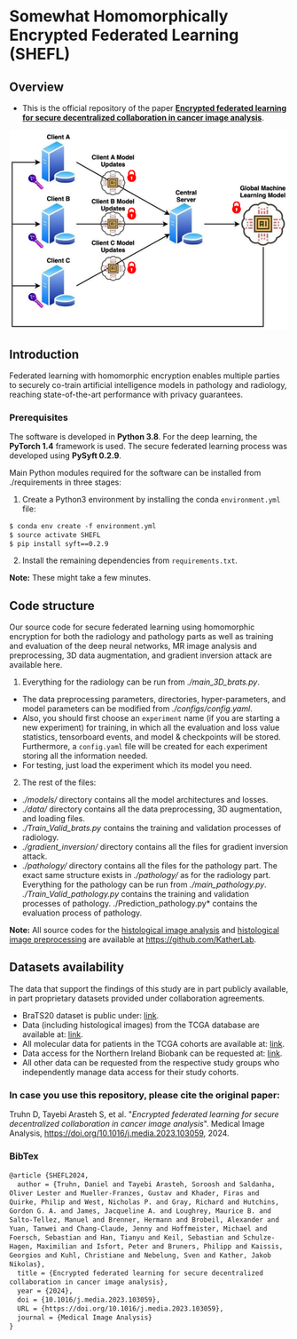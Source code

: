 # Somewhat Homomorphically Encrypted Federated Learning (SHEFL)


Overview
------

* This is the official repository of the paper [**Encrypted federated learning for secure decentralized collaboration in cancer image analysis**](https://doi.org/10.1016/j.media.2023.103059).


![](./gittt.png)


Introduction
------
Federated learning with homomorphic encryption enables multiple parties to securely co-train artificial intelligence models in pathology and radiology, reaching state-of-the-art performance with privacy guarantees.


### Prerequisites

The software is developed in **Python 3.8**. For the deep learning, the **PyTorch 1.4** framework is used. The secure federated learning process was developed using **PySyft 0.2.9**.



Main Python modules required for the software can be installed from ./requirements in three stages:

1. Create a Python3 environment by installing the conda `environment.yml` file:

```
$ conda env create -f environment.yml
$ source activate SHEFL
$ pip install syft==0.2.9
```


2. Install the remaining dependencies from `requirements.txt`.


**Note:** These might take a few minutes.


Code structure
---

Our source code for secure federated learning using homomorphic encryption for both the radiology and pathology parts as well as training and evaluation of the deep neural networks, MR image analysis and preprocessing, 3D data augmentation, and gradient inversion attack are available here.

1. Everything for the radiology can be run from *./main_3D_brats.py*. 
* The data preprocessing parameters, directories, hyper-parameters, and model parameters can be modified from *./configs/config.yaml*.
* Also, you should first choose an `experiment` name (if you are starting a new experiment) for training, in which all the evaluation and loss value statistics, tensorboard events, and model & checkpoints will be stored. Furthermore, a `config.yaml` file will be created for each experiment storing all the information needed.
* For testing, just load the experiment which its model you need.

2. The rest of the files:
* *./models/* directory contains all the model architectures and losses.
* *./data/* directory contains all the data preprocessing, 3D augmentation, and loading files.
* *./Train_Valid_brats.py* contains the training and validation processes of radiology.
* *./gradient_inversion/* directory contains all the files for gradient inversion attack.
* *./pathology/* directory contains all the files for the pathology part. The exact same structure exists in *./pathology/* as for the radiology part. Everything for the pathology can be run from *./main_pathology.py*. *./Train_Valid_pathology.py* contains the training and validation processes of pathology. ./Prediction_pathology.py* contains the evaluation process of pathology.

**Note:** All source codes for the [histological image analysis](https://github.com/KatherLab/HIA) and [histological image preprocessing](https://github.com/KatherLab/HIA) are available at https://github.com/KatherLab.

Datasets availability
---
The data that support the findings of this study are in part publicly available, in part proprietary datasets provided under collaboration agreements. 
* BraTS20 dataset is public under: [link](https://www.med.upenn.edu/cbica/brats2020/data.html).
* Data (including histological images) from the TCGA database are available at: [link](https://portal.gdc.cancer.gov/). 
* All molecular data for patients in the TCGA cohorts are available at: [link](https://cbioportal.org). 
* Data access for the Northern Ireland Biobank can be requested at: [link](http://www.nibiobank.org/for-researchers). 
* All other data can be requested from the respective study groups who independently manage data access for their study cohorts.

### In case you use this repository, please cite the original paper:

Truhn D, Tayebi Arasteh S, et al. "*Encrypted federated learning for secure decentralized collaboration in cancer image analysis*". Medical Image Analysis, https://doi.org/10.1016/j.media.2023.103059, 2024.

### BibTex

    @article {SHEFL2024,
      author = {Truhn, Daniel and Tayebi Arasteh, Soroosh and Saldanha, Oliver Lester and Mueller-Franzes, Gustav and Khader, Firas and Quirke, Philip and West, Nicholas P. and Gray, Richard and Hutchins, Gordon G. A. and James, Jacqueline A. and Loughrey, Maurice B. and Salto-Tellez, Manuel and Brenner, Hermann and Brobeil, Alexander and Yuan, Tanwei and Chang-Claude, Jenny and Hoffmeister, Michael and Foersch, Sebastian and Han, Tianyu and Keil, Sebastian and Schulze-Hagen, Maximilian and Isfort, Peter and Bruners, Philipp and Kaissis, Georgios and Kuhl, Christiane and Nebelung, Sven and Kather, Jakob Nikolas},
      title = {Encrypted federated learning for secure decentralized collaboration in cancer image analysis},
      year = {2024},
      doi = {10.1016/j.media.2023.103059},
      URL = {https://doi.org/10.1016/j.media.2023.103059},
      journal = {Medical Image Analysis}
    }
